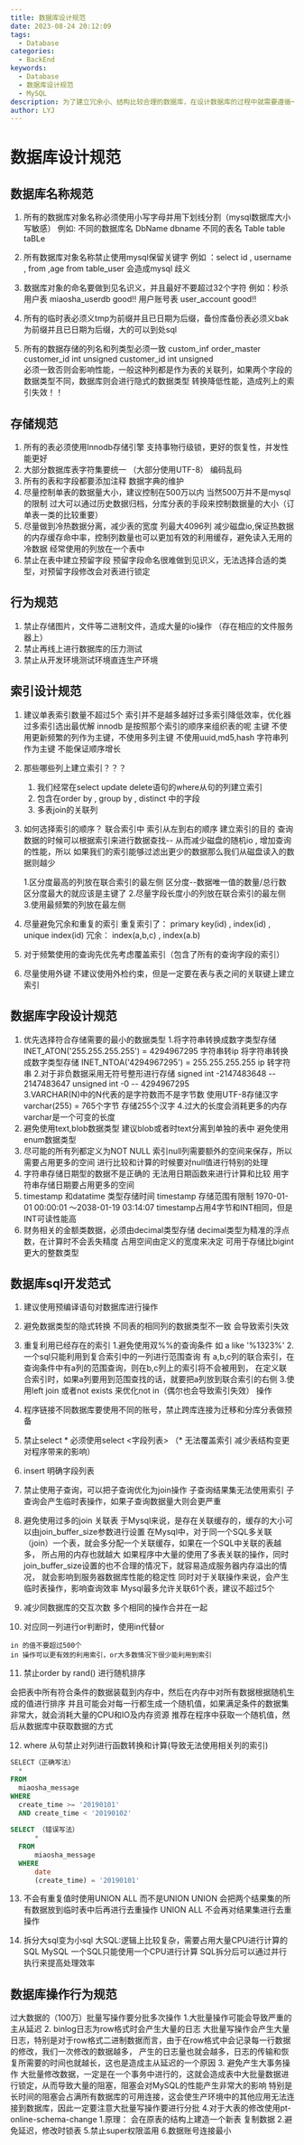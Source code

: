 ```yaml
---
title: 数据库设计规范
date: 2023-08-24 20:12:09
tags:
  - Database
categories:
  - BackEnd
keywords:
  - Database
  - 数据库设计规范
  - MySQL
description: 为了建立冗余小、结构比较合理的数据库，在设计数据库的过程中就需要遵循一定的规范。在关系型数据库中称这种规范为范式
author: LYJ
---
```

# 数据库设计规范

## 数据库名称规范

1. 所有的数据库对象名称必须使用小写字母并用下划线分割（mysql数据库大小写敏感） 
	例如: 不同的数据库名  DbName dbname 不同的表名 Table table taBLe

2. 所有数据库对象名称禁止使用mysql保留关键字
例如 ：select id , username , from ,age from table_user 会造成mysql 歧义

3. 数据库对象的命名要做到见名识义，并且最好不要超过32个字符
	例如：秒杀用户表  miaosha_userdb good!!
	用户账号表  user_account good!!
  
4. 所有的临时表必须义tmp为前缀并且已日期为后缀，备份库备份表必须义bak为前缀并且已日期为后缀，大的可以到处sql

5. 所有的数据存储的列名和列类型必须一致
	custom_inf                     order_master 
	customer_id  int unsigned      customer_id  int unsigned  
	必须一致否则会影响性能，一般这种列都是作为表的关联列，如果两个字段的数据类型不同，数据库则会进行隐式的数据类型
	转换降低性能，造成列上的索引失效！！

## 存储规范

1. 所有的表必须使用Innodb存储引擎 支持事物行级锁，更好的恢复性，并发性能更好
2. 大部分数据库表字符集要统一   （大部分使用UTF-8） 编码乱码 
3. 所有的表和字段都要添加注释 数据字典的维护
4. 尽量控制单表的数据量大小，建议控制在500万以内 当然500万并不是mysql的限制
过大可以通过历史数据归档，分库分表的手段来控制数据量的大小（订单表一类的比较重要）
5. 尽量做到冷热数据分离，减少表的宽度  列最大4096列 
	减少磁盘io,保证热数据的内存缓存命中率，控制列数量也可以更加有效的利用缓存，避免读入无用的冷数据
	经常使用的列放在一个表中
6. 禁止在表中建立预留字段
	预留字段命名很难做到见识义，无法选择合适的类型，对预留字段修改会对表进行锁定

## 行为规范

1. 禁止存储图片，文件等二进制文件，造成大量的io操作 （存在相应的文件服务器上）
2. 禁止再线上进行数据库的压力测试
3. 禁止从开发环境测试环境直连生产环境


## 索引设计规范


1. 建议单表索引数量不超过5个 索引并不是越多越好过多索引降低效率，优化器过多索引选出最优解
 innodb 是按照那个索引的顺序来组织表的呢   主键
 不使用更新频繁的列作为主键，不使用多列主键
 不使用uuid,md5,hash 字符串列作为主键  不能保证顺序增长
 
2. 那些哪些列上建立索引？？？
	1. 我们经常在select update delete语句的where从句的列建立索引
	2. 包含在order by , group by , distinct 中的字段
	3. 多表join的关联列

3. 如何选择索引的顺序？
	联合索引中  索引从左到右的顺序
	建立索引的目的 查询数据的时候可以根据索引来进行数据查找-- 从而减少磁盘的随机io , 增加查询的性能，所以
	如果我们的索引能够过滤出更少的数据那么我们从磁盘读入的数据则越少

	1.区分度最高的列放在联合索引的最左侧 区分度--数据唯一值的数量/总行数 区分度最大的就应该是主键了
	2.尽量字段长度小的列放在联合索引的最左侧 
	3.使用最频繁的列放在最左侧 
4. 尽量避免冗余和重复的索引   重复索引了： primary key(id) , index(id) , unique index(id)
  冗余： index(a,b,c) , index(a.b)
5. 对于频繁使用的查询先优先考虑覆盖索引（包含了所有的查询字段的索引）
6. 尽量使用外键 不建议使用外检约束，但是一定要在表与表之间的关联键上建立索引

## 数据库字段设计规范

1. 优先选择符合存储需要的最小的数据类型
   1.将字符串转换成数字类型存储  INET_ATON('255.255.255.255') = 4294967295 字符串转ip
   将字符串转换成数字类型存储  INET_NTOA('4294967295') = 255.255.255.255 ip 转字符串
   2.对于非负数据采用无符号整形进行存储  signed int -2147483648 -- 2147483647
      unsigned int -0 -- 4294967295    
   3.VARCHAR(N)中的N代表的是字符数而不是字节数 使用UTF-8存储汉字varchar(255) = 765个字节 存储255个汉字
   4.过大的长度会消耗更多的内存 varchar是一个可变的长度 
2. 避免使用text,blob数据类型 建议blob或者时text分离到单独的表中
   避免使用enum数据类型
3. 尽可能的所有列都定义为NOT NULL
   索引null列需要额外的空间来保存，所以需要占用更多的空间
   进行比较和计算的时候要对null值进行特别的处理
4. 字符串存储日期型的数据不是正确的 
    无法用日期函数来进行计算和比较
    用字符串存储日期要占用更多的空间
5. timestamp 和datatime 类型存储时间
   timestamp 存储范围有限制 1970-01-01 00:00:01 ～2038-01-19 03:14:07 
   timestamp占用4字节和INT相同，但是INT可读性能高
6. 财务相关的金额类数据，必须由decimal类型存储
   decimal类型为精准的浮点数，在计算时不会丢失精度
   占用空间由定义的宽度来决定
   可用于存储比bigint更大的整数类型

## 数据库sql开发范式

1. 建议使用预编译语句对数据库进行操作
 
2. 避免数据类型的隐式转换 不同表的相同列的数据类型不一致 会导致索引失效
 
3. 重复利用已经存在的索引
    1.避免使用双%%的查询条件 如 a like '%1323%'
    2.一个sql只能利用到复合索引中的一列进行范围查询
    有 a,b,c列的联合索引，在查询条件中有a列的范围查询，则在b,c列上的索引将不会被用到，
    在定义联合索引时，如果a列要用到范围查找的话，就要把a列放到联合索引的右侧
    3.使用left join 或者not exists 来优化not in（偶尔也会导致索引失效） 操作 
    
4. 程序链接不同数据库要使用不同的账号，禁止跨库连接为迁移和分库分表做预备
 
5. 禁止select * 必须使用select <字段列表> （* 无法覆盖索引  减少表结构变更 对程序带来的影响）
 
6. insert 明确字段列表
 
7. 禁止使用子查询，可以把子查询优化为join操作
    子查询结果集无法使用索引
    子查询会产生临时表操作，如果子查询数据量大则会更严重
    
8. 避免使用过多的join 关联表
   于Mysql来说，是存在关联缓存的，缓存的大小可以由join_buffer_size参数进行设置
   在Mysql中，对于同一个SQL多关联（join）一个表，就会多分配一个关联缓存，如果在一个SQL中关联的表越多，
   所占用的内存也就越大
								如果程序中大量的使用了多表关联的操作，同时join_buffer_size设置的也不合理的情况下，就容易造成服务器内存溢出的情况，
   就会影响到服务器数据库性能的稳定性
   同时对于关联操作来说，会产生临时表操作，影响查询效率
   Mysql最多允许关联61个表，建议不超过5个    
        
 9. 减少同数据库的交互次数 多个相同的操作合并在一起
  
 10. 对应同一列进行or判断时，使用in代替or
     
    in 的值不要超过500个
    in 操作可以更有效的利用索引，or大多数情况下很少能利用到索引
  
 11. 禁止order by rand() 进行随机排序
  
  会把表中所有符合条件的数据装载到内存中，然后在内存中对所有数据根据随机生成的值进行排序
  并且可能会对每一行都生成一个随机值，如果满足条件的数据集非常大，就会消耗大量的CPU和IO及内存资源
  推荐在程序中获取一个随机值，然后从数据库中获取数据的方式       
  
12. where 从句禁止对列进行函数转换和计算(导致无法使用相关列的索引)
  ```sql
  SELECT（正确写法）
  	* 
  FROM
  	miaosha_message 
  WHERE
  	create_time >= '20190101' 
  	AND create_time < '20190102'
  	
  SELECT （错误写法）
    	* 
    FROM
    	miaosha_message 
    WHERE
    	date
    	(create_time) = '20190101' 
  ```
    	
13. 不会有重复值时使用UNION ALL 而不是UNION
      UNION 会把两个结果集的所有数据放到临时表中后再进行去重操作
      UNION ALL 不会再对结果集进行去重操作
      
14. 拆分大sql变为小sql
   大SQL:逻辑上比较复杂，需要占用大量CPU进行计算的SQL
   MySQL 一个SQL只能使用一个CPU进行计算
   SQL拆分后可以通过并行执行来提高处理效率

## 数据库操作行为规范

过大数据的（100万）批量写操作要分批多次操作
   1.大批量操作可能会导致严重的主从延迟
   2. binlog日志为row格式时会产生大量的日志
   大批量写操作会产生大量日志，特别是对于row格式二进制数据而言，由于在row格式中会记录每一行数据的修改，我们一次修改的数据越多，
   产生的日志量也就会越多，日志的传输和恢复所需要的时间也就越长，这也是造成主从延迟的一个原因
   3. 避免产生大事务操作
   大批量修改数据，一定是在一个事务中进行的，这就会造成表中大批量数据进行锁定，从而导致大量的阻塞，阻塞会对MySQL的性能产生非常大的影响
   特别是长时间的阻塞会占满所有数据库的可用连接，这会使生产环境中的其他应用无法连接到数据库，因此一定要注意大批量写操作要进行分批
   4.对于大表的修改使用pt-online-schema-change
    1.原理： 会在原表的结构上建造一个新表 复制数据 
    2.避免延迟，修改时锁表
   5.禁止super权限滥用
   6.数据账号连接最小
